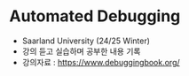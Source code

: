 # Automated Debugging

* Saarland University (24/25 Winter)
* 강의 듣고 실습하며 공부한 내용 기록
* 강의자료 : https://www.debuggingbook.org/
